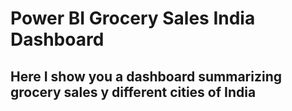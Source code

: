 
# Power BI Grocery Sales India Dashboard


## Here I show you a dashboard summarizing grocery sales y different cities of India
